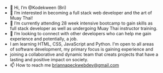 - 👋 Hi, I’m @Kodekween (Bri)
- 👀 I’m interested in becoming a full stack web developer and the art of Muay Thai!
- 🌱 I’m currently attending 28 week intensive bootcamp to gain skills as full stack developer as well as undergoing Muay Thai instructor training. 
- 💞️ I’m looking to connect with other developers who can help me gain experience and potentially, a job.
- I am learning HTML, CSS, JavaScript and Python. I'm open to all areas of software development, my primary focus is gaining experience and
- joining a collaborative and dynamic team that creats projects that have a lasting and positive impact on society. 
- 📫 How to reach me briannapeckwebdev@gmail.com

<!---
Kodekween/Kodekween is a ✨ special ✨ repository because its `README.md` (this file) appears on your GitHub profile.
You can click the Preview link to take a look at your changes.
--->
